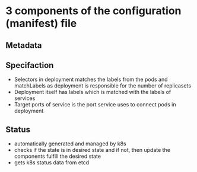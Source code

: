 # 3 components of the configuration (manifest) file

## Metadata

## Specifaction

- Selectors in deployment matches the labels from the pods and matchLabels as deployment is responsible for the number of replicasets
- Deployment itself has labels which is matched with the labels of services
- Target ports of service is the port service uses to connect pods in deployment

## Status

- automatically generated and managed by k8s
- checks if the state is in desired state and if not, then update the components fulfill the desired state
- gets k8s status data from etcd
